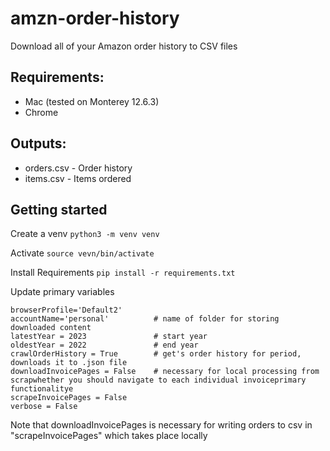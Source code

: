 # amzn-order-history
Download all of your Amazon order history to CSV files

## Requirements:
- Mac (tested on Monterey 12.6.3)
- Chrome

## Outputs:
- orders.csv - Order history
- items.csv  - Items ordered

## Getting started

Create a venv
`python3 -m venv venv`

Activate
`source vevn/bin/activate`

Install Requirements
`pip install -r requirements.txt`

Update primary variables
```
browserProfile='Default2'
accountName='personal'          # name of folder for storing downloaded content
latestYear = 2023               # start year
oldestYear = 2022               # end year
crawlOrderHistory = True        # get's order history for period, downloads it to .json file
downloadInvoicePages = False    # necessary for local processing from scrapwhether you should navigate to each individual invoiceprimary functionalitye
scrapeInvoicePages = False
verbose = False
```
Note that downloadInvoicePages is necessary for writing orders to csv in "scrapeInvoicePages" which takes place locally